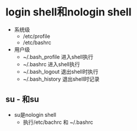 # login shell和nologin shell
* 系统级
    * /etc/profile
    * /etc/bashrc
* 用户级
    * ~/.bash_profile 进入shell执行
    * ~/.bashrc       进入shell执行
    * ~/.bash_logout  退出shell时执行
    * ~/.bash_history 退出shell时记录




## su - 和su
* su是nologin shell
    * 执行/etc/bachrc 和 ~/.bashrc